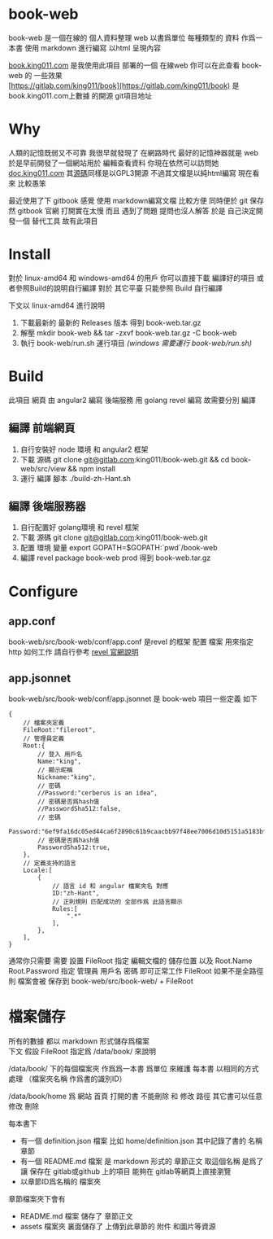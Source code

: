 # book-web

book-web 是一個在線的 個人資料整理 web 以書爲單位 每種類型的 資料 作爲一本書 使用 markdown 進行編寫 以html 呈現內容

[book.king011.com](https://book.king011.com) 是我使用此項目 部署的一個 在線web 你可以在此查看 book-web 的 一些效果  
[https://gitlab.com/king011/book](https://gitlab.com/king011/book) 是book.king011.com上數據 的開源 git項目地址

# Why

人類的記憶既弱又不可靠 我很早就發現了 在網路時代 最好的記憶神器就是 web 於是早前開發了一個網站用於 編輯查看資料 你現在依然可以訪問她 [doc.king011.com](https://doc.king011.com) 其[源碼](https://gitlab.com/king011/king-document-build)同樣是以GPL3開源 不過其文檔是以純html編寫 現在看來 比較愚笨

最近使用了下 gitbook 感覺 使用 markdown編寫文檔 比較方便 同時便於 git 保存
然 gitbook 官網 打開實在太慢 而且 遇到了問題 提問也沒人解答 於是 自己決定開發一個 替代工具 故有此項目 

# Install

對於 linux-amd64 和 windows-amd64 的用戶 你可以直接下載 編譯好的項目 或者參照Build的說明自行編譯 對於 其它平臺 只能參照 Build 自行編譯

下文以 linux-amd64 進行說明
1. 下載最新的 最新的 Releases 版本 得到 book-web.tar.gz
2. 解壓 mkdir book-web && tar -zxvf book-web.tar.gz -C book-web
4. 執行 book-web/run.sh 運行項目 *(windows 需要運行 book-web/run.sh)*

# Build

此項目 網頁 由 angular2 編寫 後端服務 用 golang revel 編寫 故需要分別 編譯

## 編譯 前端網頁
1. 自行安裝好 node 環境 和 angular2 框架
2. 下載 源碼 git clone git@gitlab.com:king011/book-web.git && cd book-web/src/view && npm install
3. 運行 編譯 腳本 ./build-zh-Hant.sh

## 編譯 後端服務器
1. 自行配置好 golang環境 和 revel 框架
2. 下載 源碼 git clone git@gitlab.com:king011/book-web.git
3. 配置 環境 變量 export GOPATH=$GOPATH:\`pwd\`/book-web
4. 編譯 revel package book-web prod 得到 book-web.tar.gz


# Configure
## app.conf
book-web/src/book-web/conf/app.conf 是revel 的框架 配置 檔案 用來指定 http 如何工作 請自行參考 [revel 官網說明](https://revel.github.io/manual/appconf.html)

## app.jsonnet
book-web/src/book-web/conf/app.jsonnet 是 book-web 項目一些定義 如下
```jsonnet
{
    // 檔案夾定義
    FileRoot:"fileroot",
    // 管理員定義
    Root:{
        // 登入 用戶名
        Name:"king",
        // 顯示昵稱
        Nickname:"king",
        // 密碼
        //Password:"cerberus is an idea",
        // 密碼是否爲hash值
        //PasswordSha512:false,
        // 密碼
        Password:"6ef9fa16dc05ed44ca6f2890c61b9caacbb97f48ee7006d10d5151a5183bf54c08b1c4fe227e36f3cd01512643953d16753f63e92fd5698ef4af51a1651c70cb",
        // 密碼是否爲hash值
        PasswordSha512:true,
    },
    // 定義支持的語言
    Locale:[
        {
            // 語言 id 和 angular 檔案夾名 對應
            ID:"zh-Hant",
            // 正則規則 匹配成功的 全部作爲 此語言顯示
            Rules:[
                ".*"
            ],
        },
    ],
}
```

通常你只需要 需要 設置 FileRoot 指定 編輯文檔的 儲存位置 以及 Root.Name Root.Password 指定 管理員 用戶名 密碼 即可正常工作
FileRoot 如果不是全路徑 則 檔案會被 保存到 book-web/src/book-web/ + FileRoot

# 檔案儲存
所有的數據 都以 markdown 形式儲存爲檔案  
下文 假設 FileRoot 指定爲 /data/book/ 來說明

/data/book/ 下的每個檔案夾 作爲爲一本書 爲單位 來維護 每本書 以相同的方式 處理 （檔案夾名稱 作爲書的識別ID）

/data/book/home 爲 網站 首頁 打開的書 不能刪除 和 修改 路徑 其它書可以任意修改 刪除


每本書下
* 有一個 definition.json 檔案 比如 home/definition.json 其中記錄了書的 名稱 章節
* 有一個 README.md 檔案 是 markdown 形式的 章節正文 取這個名稱 是爲了 讓 保存在 gitlab或github 上的項目 能夠在 gitlab等網頁上直接瀏覽
* 以章節ID爲名稱的 檔案夾 

 
章節檔案夾下會有
* README.md 檔案 儲存了 章節正文
* assets 檔案夾 裏面儲存了 上傳到此章節的 附件 和圖片等資源


